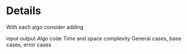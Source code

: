 
# Details

With each algo consider adding

input 
output 
Algo 
code 
Time and space complexity 
General cases, base cases, error cases




